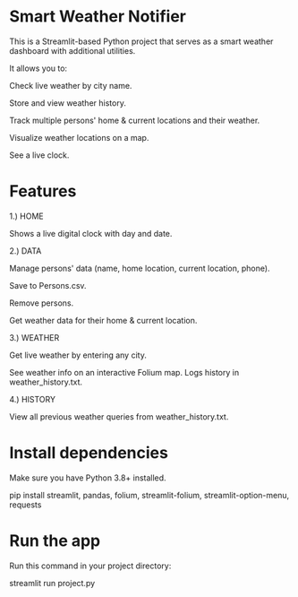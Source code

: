 # Smart Weather Notifier
This is a Streamlit-based Python project that serves as a smart weather dashboard with additional utilities.

It allows you to:

Check live weather by city name.

Store and view weather history.

Track multiple persons' home & current locations and their weather.

Visualize weather locations on a map.

See a live clock.

# Features

1.) HOME

Shows a live digital clock with day and date.


2.) DATA

Manage persons' data (name, home location, current location, phone).

Save to Persons.csv.

Remove persons.

Get weather data for their home & current location.


3.) WEATHER

Get live weather by entering any city.

See weather info on an interactive Folium map.
Logs history in weather_history.txt.


4.) HISTORY

View all previous weather queries from weather_history.txt.

# Install dependencies

Make sure you have Python 3.8+ installed.

pip install streamlit, pandas, folium, streamlit-folium, streamlit-option-menu, requests

# Run the app

Run this command in your project directory:

streamlit run project.py
